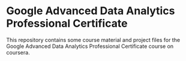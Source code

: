 # Google Advanced Data Analytics Professional Certificate
This repository contains some course material and project files for the Google Advanced Data Analytics Professional Certificate course on coursera.
